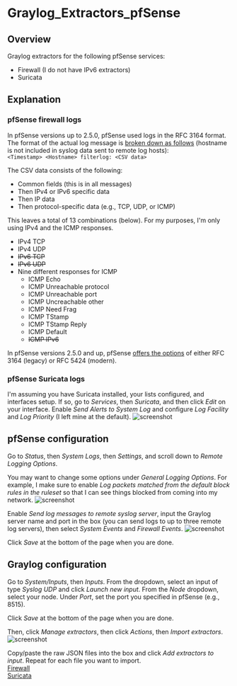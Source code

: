 # Graylog_Extractors_pfSense

## Overview
Graylog extractors for the following pfSense services:
* Firewall (I do not have IPv6 extractors)
* Suricata

## Explanation
### pfSense firewall logs
In pfSense versions up to 2.5.0, pfSense used logs in the RFC 3164 format. The format of the actual log message is [broken down as follows](https://docs.netgate.com/pfsense/en/latest/monitoring/logs/raw-filter-format.html) (hostname is not included in syslog data sent to remote log hosts):  
```<Timestamp> <Hostname> filterlog: <CSV data>```  

The CSV data consists of the following:
* Common fields (this is in all messages)
* Then IPv4 or IPv6 specific data
* Then IP data
* Then protocol-specific data (e.g., TCP, UDP, or ICMP)

This leaves a total of 13 combinations (below). For my purposes, I'm only using IPv4 and the ICMP responses.
* IPv4 TCP
* IPv4 UDP
* ~~IPv6 TCP~~
* ~~IPv6 UDP~~
* Nine different responses for ICMP
  * ICMP Echo
  * ICMP Unreachable protocol
  * ICMP Unreachable port
  * ICMP Uncreachable other
  * ICMP Need Frag
  * ICMP TStamp
  * ICMP TStamp Reply
  * ICMP Default
  * ~~ICMP IPv6~~

In pfSense versions 2.5.0 and up, pfSense [offers the options](https://docs.netgate.com/pfsense/en/latest/monitoring/logs/settings.html) of either RFC 3164 (legacy) or RFC 5424 (modern).

### pfSense Suricata logs
I'm assuming you have Suricata installed, your lists configured, and interfaces setup. If so, go to *Services*, then *Suricata*, and then click *Edit* on your interface. Enable *Send Alerts to System Log* and configure *Log Facility* and *Log Priority* (I left mine at the default).
![screenshot](img/20201216_002.png)

## pfSense configuration
Go to *Status*, then *System Logs*, then *Settings*, and scroll down to *Remote Logging Options*.

You may want to change some options under *General Logging Options*. For example, I make sure to enable *Log packets matched from the default block rules in the ruleset* so that I can see things blocked from coming into my network.
![screenshot](img/20201216_002.png)

Enable *Send log messages to remote syslog server*, input the Graylog server name and port in the box (you can send logs to up to three remote log servers), then select *System Events* and *Firewall Events*.
![screenshot](img/20201216_001.png)

Click *Save* at the bottom of the page when you are done.

## Graylog configuration
Go to *System/Inputs*, then *Inputs*. From the dropdown, select an input of type *Syslog UDP* and click *Launch new input*. From the *Node* dropdown, select your node. Under *Port*, set the port you specified in pfSense (e.g., 8515). 

Click *Save* at the bottom of the page when you are done.

Then, click *Manage extractors*, then click *Actions*, then *Import extractors*.  
![screenshot](img/20190701_002.png)

Copy/paste the raw JSON files into the box and click *Add extractors to input*. Repeat for each file you want to import.  
[Firewall](https://raw.githubusercontent.com/loganmarchione/Graylog_Extractors_pfSense/master/pfSense_Extractors_Firewall.json)  
[Suricata](https://raw.githubusercontent.com/loganmarchione/Graylog_Extractors_pfSense/master/pfSense_Extractors_Suricata.json)  
